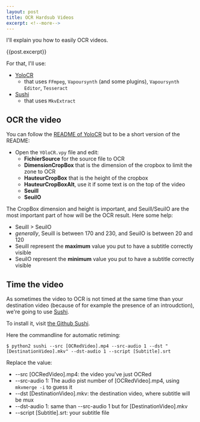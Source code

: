 ```yaml
---
layout: post
title: OCR Hardsub Videos
excerpt: <!--more-->
---
```


I'll explain you how to easily OCR videos.

{{post.excerpt}}

For that, I'll use:
 * [YoloCR](https://bitbucket.org/YuriZero/yolocr)
   * that uses `FFmpeg`, `Vapoursynth` (and some plugins), `Vapoursynth Editor`, `Tesseract`
 * [Sushi](https://github.com/tp7/Sushi)
   * that uses `MkvExtract`

## OCR the video

You can follow the [README of YoloCR](https://bitbucket.org/YuriZero/yolocr/src/88fd5422aa35610d8b68ecbe18a583260e24d32d/README_EN.md?fileviewer=file-view-default#markdown-header-how-to-use) but to be a short version of the README:

 - Open the `YOloCR.vpy` file and edit:
   - **FichierSource** for the source file to OCR
   - **DimensionCropBox** that is the dimension of the cropbox to limit the zone to OCR
   - **HauteurCropBox** that is the height of the cropbox
   - **HauteurCropBoxAlt**, use it if some text is on the top of the video
   - **SeuilI**
   - **SeuilO**

The CropBox dimension and height is important, and SeuilI/SeuilO are the most important part of how will be the OCR result.
Here some help:
 - SeuilI > SeuilO
 - *generally*, SeuilI is between 170 and 230, and SeuilO is between 20 and 120
 - SeuilI represent the **maximum** value you put to have a subtitle correctly visible
 - SeuilO represent the **minimum** value you put to have a subtitle correctly visible

## Time the video

As sometimes the video to OCR is not timed at the same time than your destination video (because of for example the presence of an introudction), we're going to use [Sushi](https://github.com/tp7/Sushi).

To install it, visit [the Github Sushi](https://github.com/tp7/Sushi/blob/master/README.md#requirements).

Here the commandline for automatic retiming:

```
$ python2 sushi --src [OCRedVideo].mp4 --src-audio 1 --dst "[DestinationVideo].mkv" --dst-audio 1 --script [Subtitle].srt
```
Replace the value:
 + --src [OCRedVideo].mp4: the video you've just OCRed
 + --src-audio 1: The audio pist number of [OCRedVideo].mp4, using `mkvmerge -i` to guess it
 + --dst [DestinationVideo].mkv: the destination video, where subtitle will be mux
 + --dst-audio 1: same than --src-audio 1 but for [DestinationVideo].mkv
 + --script [Subtitle].srt: your subtitle file
      

